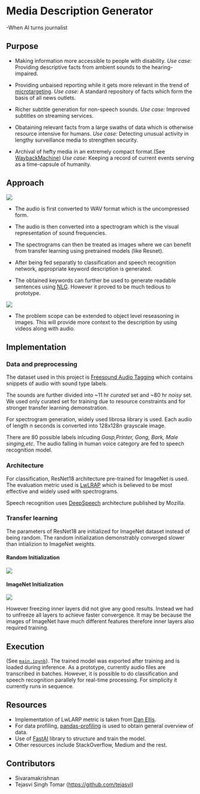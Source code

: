# Media Description Generator
-When AI turns journalist
## Purpose

* Making information more accessible to people with disability.
     *Use case:* Providing descriptive facts from ambient sounds to the hearing-impaired. 
     
* Providing unbaised reporting while it gets more relevant in the trend of [microtargeting](https://en.wikipedia.org/wiki/Microtargeting).
    *Use case:* A standard repository of facts which form the basis of all news outlets.
    
* Richer subtitle generation for non-speech sounds.
    *Use case:* Improved subtitles on streaming services.
     
* Obataining relevant facts from a large swaths of data which is otherwise resource intensive for humans.
    *Use case:* Detecting unusual activity in lengthy surveillance media to strengthen security.
    
* Archival of hefty media in an extremely compact format.(See [WaybackMachine](https://archive.org/web/))
    *Use case:* Keeping a record of current events serving as a time-capsule of humanity.
    
## Approach
<img src="https://github.com/tejasvi/AI_Hackathon/raw/master/genesis/overview.svg?sanitize=true">

* The audio is first converted to WAV format which is the uncompressed form.

* The audio is then converted into a spectrogram which is the visual representation of sound frequencies.

* The spectrograms can then be treated as images where we can benefit from transfer learning using pretrained models (like Resnet).

* After being fed separatly to classification and speech recognition network, appropriate keyword description is generated.

* The obtained keywords can further be used to generate readable sentences using [NLG](https://en.wikipedia.org/wiki/Natural-language_generation). However it proved to be much tedious to prototype.

<img src="https://github.com/tejasvi/AI_Hackathon/raw/master/genesis/planned.svg?sanitize=true">


* The problem scope can be extended to object level reseasoning in images. This will provide more context to the description by using videos along with audio.
 

## Implementation


### Data and preprocessing

The dataset used in this project is [Freesound Audio Tagging](https://arxiv.org/pdf/1906.02975) which contains snippets of audio with sound type labels.

The sounds are further divided into ~11 hr *curated* set and ~80 hr *noisy* set. We used only curated set for training due to resource constraints and for stronger transfer learning demonstration.

For spectrogram generation, widely used librosa library is used. Each audio of length *n* seconds is converted into 128x128n grayscale image.


There are 80 possible labels inlcuding *Gasp,Printer, Gong, Bark, Male singing,etc*. The audio falling in human voice category are fed to speech recognition model.

### Architecture

For classification, ResNet18 architecture pre-trained for ImageNet is used. The evaluation metric used is [LwLRAP](https://www.kaggle.com/pkmahan/understanding-lwlrap) which is believed to be most effective and widely used with spectrograms.

Speech recognition uses [DeepSpeech](https://github.com/mozilla/DeepSpeech) architecture published by Mozilla. 

### Transfer learning

The parameters of ResNet18 are initialized for ImageNet dataset instead of being random. The random initialization demonstrably converged slower than intializion to ImageNet weights.
#### Random Initialization
<img src="https://github.com/tejasvi/AI_Hackathon/raw/master/genesis/random_init.JPG">

#### ImageNet Initialization
<img src="https://github.com/tejasvi/AI_Hackathon/raw/master/genesis/img_init.JPG">

However freezing inner layers did not give any good results. Instead we had to unfreeze all layers to achieve faster convergence. It may be because the images of ImageNet have much different features therefore inner layers also required training.


## Execution

(See [`main.ipynb`](https://github.com/tejasvi/AI_Hackathon/blob/master/main.ipynb)). The trained model was exported after training and is loaded during inference. As a prototype, currently audio files are transcribed in batches. However, it is possible to do classification and speech recognition parallely for real-time processing. For simplicity it currently runs in sequence.

## Resources

* Implementation of LwLARP metric is taken from [Dan Ellis](https://colab.research.google.com/drive/1AgPdhSp7ttY18O3fEoHOQKlt_3HJDLi8).
* For data profiling, [pandas-profiling](https://github.com/pandas-profiling/pandas-profiling) is used to obtain general overview of data.
* Use of [FastAI](http://fast.ai) library to structure and train the model.
* Other resources include StackOverflow, Medium and the rest.
## Contributors
*  Sivaramakrishnan
*  Tejasvi Singh Tomar (https://github.com/tejasvi)
